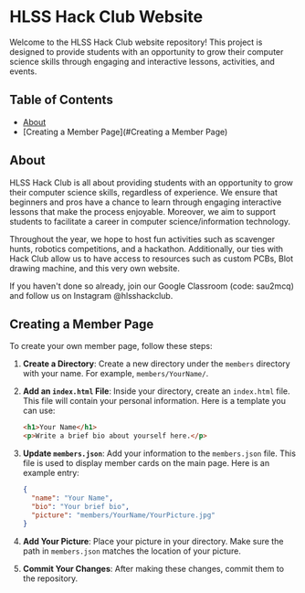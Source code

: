 # HLSS Hack Club Website

Welcome to the HLSS Hack Club website repository! This project is designed to provide students with an opportunity to grow their computer science skills through engaging and interactive lessons, activities, and events.

## Table of Contents

- [About](#about)
- [Creating a Member Page](#Creating a Member Page)

## About

HLSS Hack Club is all about providing students with an opportunity to grow their computer science skills, regardless of experience. We ensure that beginners and pros have a chance to learn through engaging interactive lessons that make the process enjoyable. Moreover, we aim to support students to facilitate a career in computer science/information technology.

Throughout the year, we hope to host fun activities such as scavenger hunts, robotics competitions, and a hackathon. Additionally, our ties with Hack Club allow us to have access to resources such as custom PCBs, Blot drawing machine, and this very own website.

If you haven't done so already, join our Google Classroom (code: sau2mcq) and follow us on Instagram @hlsshackclub.

## Creating a Member Page

To create your own member page, follow these steps:

1. **Create a Directory**: Create a new directory under the `members` directory with your name. For example, `members/YourName/`.

2. **Add an `index.html` File**: Inside your directory, create an `index.html` file. This file will contain your personal information. Here is a template you can use:
    ```html
    <h1>Your Name</h1>
    <p>Write a brief bio about yourself here.</p>
    ```

3. **Update `members.json`**: Add your information to the `members.json` file. This file is used to display member cards on the main page. Here is an example entry:
    ```json
    {
      "name": "Your Name",
      "bio": "Your brief bio",
      "picture": "members/YourName/YourPicture.jpg"
    }
    ```

4. **Add Your Picture**: Place your picture in your directory. Make sure the path in `members.json` matches the location of your picture.

5. **Commit Your Changes**: After making these changes, commit them to the repository.
